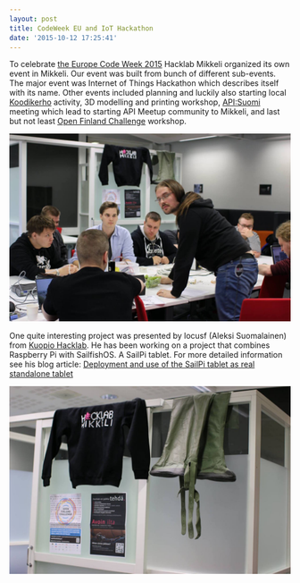 ```yaml
---
layout: post
title: CodeWeek EU and IoT Hackathon
date: '2015-10-12 17:25:41'
---
```


To celebrate [the Europe Code Week 2015](http://www.codeweek.eu/) Hacklab Mikkeli organized its own event in Mikkeli. Our event was built from bunch of different sub-events. The major event was Internet of Things Hackathon which describes itself with its name. Other events included planning and luckily also starting local [Koodikerho](http://koodikerho.fi/) activity, 3D modelling and printing workshop, [API:Suomi](http://www.apisuomi.fi/) meeting which lead to starting API Meetup community to Mikkeli, and last but not least [Open Finland Challenge](http://openfinlandchallenge.fi/) workshop.

![Hacklab Mikkeli member liste teaching some basics of electronics](/public/images/hackathon-liste.jpg)

One quite interesting project was presented by locusf (Aleksi Suomalainen) from [Kuopio Hacklab](http://kuopio.hacklab.fi/). He has been working on a project that combines Raspberry Pi with SailfishOS. A SailPi tablet. For more detailed information see his blog article: [Deployment and use of the SailPi tablet as real standalone tablet](https://sailpi.wordpress.com/2015/10/11/deployment-and-use-of-the-sailpi-tablet-as-real-standalone-tablet/)

![](/public/images/hackathon-boots.jpg)
